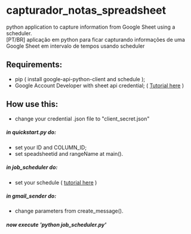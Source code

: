 # capturador_notas_spreadsheet
python application to capture information from Google Sheet using a scheduler.  
[PT/BR] aplicação em python para ficar capturando informações de uma Google Sheet em intervalo de tempos usando scheduler

## Requirements:
- pip ( install google-api-python-client and schedule );
- Google Account Developer with sheet api credential;
  ( [Tutorial here](https://developers.google.com/sheets/api/quickstart/python) )
  
## How use this:
- change your credential .json file to "client_secret.json"

##### in quickstart.py do:
- set your ID and COLUMN_ID;
- set speadsheetid and rangeName at main().

##### in job_scheduler do:
-  set your schedule ( [tutorial here](https://pypi.python.org/pypi/schedule) )

##### in gmail_sender do:
- change parameters from create_message().

##### now execute 'python job_scheduler.py'
